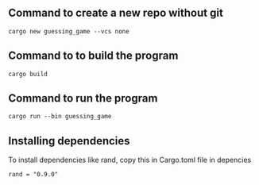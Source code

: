 ## Command to create a new repo without git

``` shell
cargo new guessing_game --vcs none
```

## Command to to build the program 

``` shell
cargo build
```

## Command to run the program

``` shell
cargo run --bin guessing_game
```

## Installing dependencies

To install dependencies like rand, copy this in Cargo.toml file in depencies

``` shell
rand = "0.9.0"
```